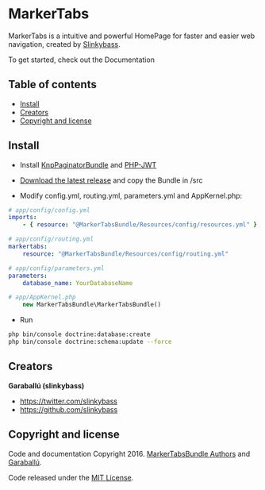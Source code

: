 # MarkerTabs

MarkerTabs is a intuitive and powerful HomePage for faster and easier web navigation, created by [Slinkybass](http://www.garaballu.com).

To get started, check out the Documentation

## Table of contents

- [Install](#install)
- [Creators](#creators)
- [Copyright and license](#copyright-and-license)

## Install

* Install [KnpPaginatorBundle](https://github.com/KnpLabs/KnpPaginatorBundle) and [PHP-JWT](https://github.com/firebase/php-jwt)

* [Download the latest release](https://github.com/slinkybass/MarkerTabsBundle/archive/master.zip) and copy the Bundle in /src

* Modify config.yml, routing.yml, parameters.yml and AppKernel.php:

```yml
# app/config/config.yml
imports:
    - { resource: "@MarkerTabsBundle/Resources/config/resources.yml" }
```

```yml
# app/config/routing.yml
markertabs:
    resource: "@MarkerTabsBundle/Resources/config/routing.yml"
```

```yml
# app/config/parameters.yml
parameters:
    database_name: YourDatabaseName
```

```php
# app/AppKernel.php
	new MarkerTabsBundle\MarkerTabsBundle()
```


* Run
```sh
php bin/console doctrine:database:create
php bin/console doctrine:schema:update --force
```

## Creators

**Garaballú (slinkybass)**

- <https://twitter.com/slinkybass>
- <https://github.com/slinkybass>


## Copyright and license

Code and documentation Copyright 2016. [MarkerTabsBundle Authors](https://github.com/slinkybass/MarkerTabsBundle/graphs/contributors) and [Garaballú](http://www.garaballu.com).

Code released under the [MIT License](https://github.com/slinkybass/MarkerTabsBundle/blob/master/LICENSE).